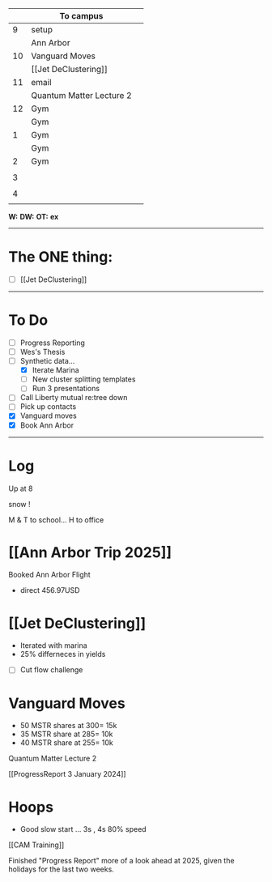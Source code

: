 
|     | To campus                |     |
| --- | ------------------------ | --- |
| 9   | setup                    |     |
|     | Ann Arbor                |     |
| 10  | Vanguard Moves           |     |
|     | [[Jet DeClustering]]     |     |
| 11  | email                    |     |
|     | Quantum Matter Lecture 2 |     |
| 12  | Gym                      |     |
|     | Gym                      |     |
| 1   | Gym                      |     |
|     | Gym                      |     |
| 2   | Gym                      |     |
|     |                          |     |
| 3   |                          |     |
|     |                          |     |
| 4   |                          |     |
|     |                          |     |

**W:**
**DW:**
**OT:**
**ex** 

---
# The ONE thing: 
- [ ] [[Jet DeClustering]]

---
# To Do

- [ ] Progress Reporting
- [ ] Wes's Thesis
- [ ]  Synthetic data... 
	- [x] Iterate Marina
	- [ ] New cluster splitting templates
	- [ ] Run 3 presentations 
- [ ] Call Liberty mutual re:tree down
- [ ] Pick up contacts
- [x] Vanguard moves
- [x] Book Ann Arbor

---

# Log

Up at 8 

snow ! 

M & T to school... H to office

# [[Ann Arbor Trip 2025]]
Booked Ann Arbor Flight
- direct 456.97USD


# [[Jet DeClustering]]
- Iterated with marina 
- 25% differneces in yields 
- [ ] Cut flow challenge

# Vanguard Moves
- 50 MSTR shares at $300 = ~$15k
- 35 MSTR share at $285 =  ~$10k
- 40 MSTR share at $255 =  ~$10k


Quantum Matter Lecture 2

[[ProgressReport 3 January 2024]]

# Hoops 
- Good slow start ... 3s , 4s 80% speed

[[CAM Training]]

Finished "Progress Report"  more of a look ahead at 2025, given the holidays for the last two weeks. 

